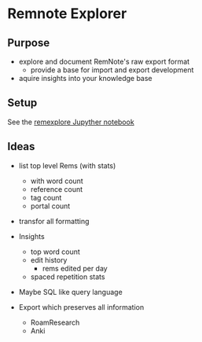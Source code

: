 # Remnote Explorer

## Purpose

- explore and document RemNote's raw export format
  - provide a base for import and export development
- aquire insights into your knowledge base

## Setup

See the [remexplore Jupyther notebook](remexplore.ipynb)


## Ideas

- list top level Rems (with stats)
  - with word count
  - reference count
  - tag count
  - portal count
- transfor all formatting

- Insights
  - top word count
  - edit history
    - rems edited per day
  - spaced repetition stats

- Maybe SQL like query language

- Export which preserves all information
  - RoamResearch
  - Anki

